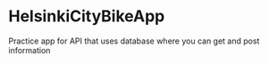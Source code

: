 # HelsinkiCityBikeApp
Practice app for API that uses database where you can get and post information
